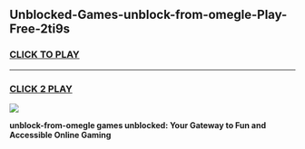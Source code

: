 
## Unblocked-Games-unblock-from-omegle-Play-Free-2ti9s
<h3>
<a href="https://premium76.site?title=unblock-from-omegle&ref=23A">CLICK TO PLAY</a></h3>
<hr>

<h3>
<a href="https://premium76.site?title=unblock-from-omegle&ref=23A">CLICK 2 PLAY</a>
  
</h3>

<a href="https://premium76.site?title=unblock-from-omegle&ref=23A"><img src="https://clearcache.store/games.png"></a>


**unblock-from-omegle games unblocked: Your Gateway to Fun and Accessible Online Gaming**
